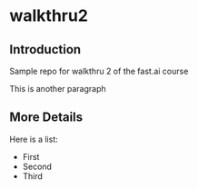# walkthru2

## Introduction
Sample repo for walkthru 2 of the fast.ai course

This is another paragraph 

## More Details 

Here is a list:
- First
- Second
- Third
